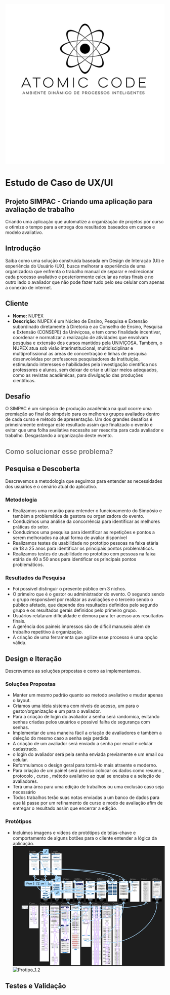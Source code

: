 ![Logo_Atomic](./Processos/Sprint_1/Logo/Logo_Atomic_Code_(sem_fundo).png)
# Estudo de Caso de UX/UI

## Projeto SIMPAC - Criando uma aplicação para avaliação de trabalho
Criando uma aplicação que automatize a organização de projetos por curso e otimize o tempo para a entrega dos resultados baseados em cursos e modelo avaliativo.

## Introdução
Saiba como uma solução construida baseada em Design de Interação (UI) e experiência do Usuário (UX), busca melhorar a experiência de uma organizadora que enfrenta o trabalho manual de separar e redirecionar cada processo avaliativo e posteriormente calcular as notas finais e no outro lado o avaliador que não pode fazer tudo pelo seu celular com apenas a conexão de internet.

## Cliente
- **Nome:** NUPEX
- **Descrição:** NUPEX é um Núcleo de Ensino, Pesquisa e Extensão subordinado diretamente à Diretoria e ao Conselho de Ensino, Pesquisa e Extensão (CONSEPE) da Univiçosa, e tem como finalidade incentivar, coordenar e normatizar a realização de atividades que envolvam pesquisa e extensão dos cursos mantidos pela UNIVIÇOSA. Também, o NUPEX atua sob visão interinstitucional, multidisciplinar e multiprofissional as áreas de concentração e linhas de pesquisa desenvolvidas por professores pesquisadores da Instituição, estimulando interesses e habilidades pela investigação científica nos professores e alunos, sem deixar de criar e utilizar meios adequados, como as revistas acadêmicas, para divulgação das produções científicas. 

## Desafio
O SIMPAC é um simpósio de produção acadêmica na qual ocorre uma premiação ao final do simpósio para os melhores grupos avaliados dentro de cada curso e método de apresentação. Um dos grandes desafios é primeiramente entregar este resultado assim que finalizado o evento e evitar que uma folha avaliativa necessite ser reescrita para cada avaliador e trabalho. Desgastando a organização deste evento.

## <span style="color:rgba(0,0,0,0.5);">Como solucionar esse problema?</span>



## Pesquisa e Descoberta
Descrevemos a metodologia que seguimos para entender as necessidades dos usuários e o cenário atual do aplicativo.

### Metodologia
- Realizamos uma reunião para entender o funcionamento do Simpósio e também a problemática da gestora ou organizadora do evento.
- Conduzimos uma análise da concorrência para identificar as melhores práticas do setor.
- Conduzimos uma pesquisa para identificar as repetições e pontos a serem melhorados na atual forma de avaliar disponível
- Realizamos testes de usabilidade no prototipo pessoas na faixa etária de 18 a 25 anos para identificar os principais pontos problemáticos.
- Realizamos testes de usabilidade no prototipo com pessoas na faixa etária de 40 a 50 anos para identificar os principais pontos problemáticos.

### Resultados da Pesquisa
- Foi possível distinguir o presente público em 3 nichos.
- O primeiro que é o gestor ou administrador do evento. O segundo sendo o grupo responsável por realizar as avaliações e o terceiro sendo o público afetado, que depende dos resultados definidos pelo segundo grupo e os resultados gerais definidos pelo primeiro grupo.
- Usuários relataram dificuldade e demora para ter acesso aos resultados finais.
- A gerência dos paineis impressos são de dificil manuseio além de trabalho repetitivo à organização.
- A criação de uma ferramenta que agilize esse processo é uma opção válida.

## Design e Iteração
Descrevemos as soluções propostas e como as implementamos.

### Soluções Propostas
- Manter um mesmo padrão quanto ao metodo avaliativo e mudar apenas o layout.
- Criamos uma ideia sistema com níveis de acesso, um para o gestor/organização e um para o avaliador.
- Para a criação de login do avaliador a senha será randomica, evitando senhas criadas pelos usuários e possível falha de segurança com senhas.
- Implementar de uma maneira fácil a criação de avaliadores e também a deleção do mesmo caso a senha seja perdida.
- A criação de um avaliador será enviado a senha por email e celular cadastrado.
- o login do avaliador será pela senha enviada previamente e um email ou celular.
- Reformulamos o design geral para torná-lo mais atraente e moderno.
- Para criação de um painel será preciso colocar os dados como resumo , protocolo , curso , método avaliativo ao qual se encaixa e a seleção de avaliadores.
- Terá uma área para uma edição de trabalhos ou uma exclusão caso seja necessário
- Todos trabalhos terão suas notas enviadas a um banco de dados para que lá passe por um refinamento de curso e modo de avaliação afim de entregar o resultado assim que encerrar a edição.

### Protótipos
- Incluímos imagens e vídeos de protótipos de telas-chave e comportamento de alguns botões para o cliente entender a lógica da aplicação.
![Protipo_1](./Processos/Sprint_3/prancheta%20mobile.png)
![Protipo_1.2](./Processos/Sprint_3/Visão%20alta.png)

## Testes e Validação
<!-- Descrevemos como testamos as soluções propostas e os resultados finais. 

## Resultados Finais
- As taxas de retenção de usuários aumentaram em 30% após o lançamento do novo design.
- Os usuários elogiaram a melhoria na usabilidade e na estética do aplicativo.
- CookMaster viu um aumento significativo no engajamento dos usuários com as receitas.

## Conclusão
Resumimos os principais pontos do nosso estudo de caso e destacamos os benefícios do nosso trabalho.

## Lições Aprendidas
Incluímos qualquer lição aprendida durante o projeto que possa ser útil para projetos futuros.

## Próximos Passos
Se houver planos futuros para o projeto, como melhorias adicionais, mencionamos aqui.

---

Este estudo de caso demonstra nossa capacidade de abordar problemas de UX/UI, conduzir pesquisa e melhorar a experiência do usuário em aplicativos. Esperamos que este estudo de caso sirva como um exemplo de nosso trabalho e abordagem de design.

[Incluir imagens ou links relevantes, se aplicável.]

-->